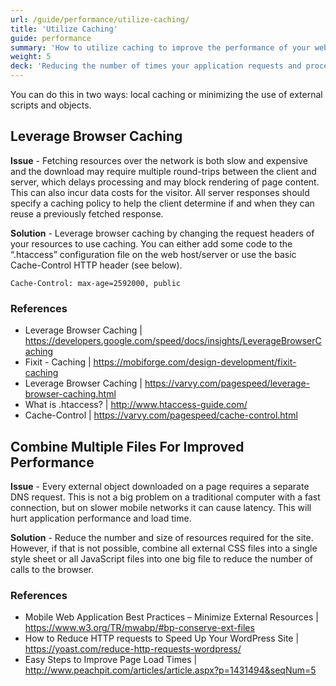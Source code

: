 ```yaml
---
url: /guide/performance/utilize-caching/
title: 'Utilize Caching'
guide: performance
summary: 'How to utilize caching to improve the performance of your website.'
weight: 5
deck: 'Reducing the number of times your application requests and processes resources will improve your load time and reduce network data usage'
---
```


You can do this in two ways: local caching or minimizing the use of external scripts and objects.


## Leverage Browser Caching

**Issue** - Fetching resources over the network is both slow and expensive and the download may require multiple round-trips between the client and server, which delays processing and may block rendering of page content. This can also incur data costs for the visitor. All server responses should specify a caching policy to help the client determine if and when they can reuse a previously fetched response.

**Solution** - Leverage browser caching by changing the request headers of your resources to use caching. You can either  add some code to the “.htaccess” configuration file on the web host/server or use the basic Cache-Control HTTP header (see below).

```
Cache-Control: max-age=2592000, public
```

### References

- Leverage Browser Caching | https://developers.google.com/speed/docs/insights/LeverageBrowserCaching
- Fixit - Caching | https://mobiforge.com/design-development/fixit-caching
- Leverage Browser Caching | https://varvy.com/pagespeed/leverage-browser-caching.html
- What is .htaccess? | http://www.htaccess-guide.com/
- Cache-Control | https://varvy.com/pagespeed/cache-control.html



## Combine Multiple Files For Improved Performance

**Issue** - Every external object downloaded on a page requires a separate DNS request. This is not a big problem on a traditional computer with a fast connection, but on slower mobile networks it can cause latency. This will hurt application performance and load time.

**Solution** - Reduce the number and size of resources required for the site. However, if that is not possible, combine all external CSS files into a single style sheet or all JavaScript files into one big file to reduce the number of calls to the browser.


### References

- Mobile Web Application Best Practices – Minimize External Resources | https://www.w3.org/TR/mwabp/#bp-conserve-ext-files
- How to Reduce HTTP requests to Speed Up Your WordPress Site | https://yoast.com/reduce-http-requests-wordpress/
- Easy Steps to Improve Page Load Times | http://www.peachpit.com/articles/article.aspx?p=1431494&seqNum=5
